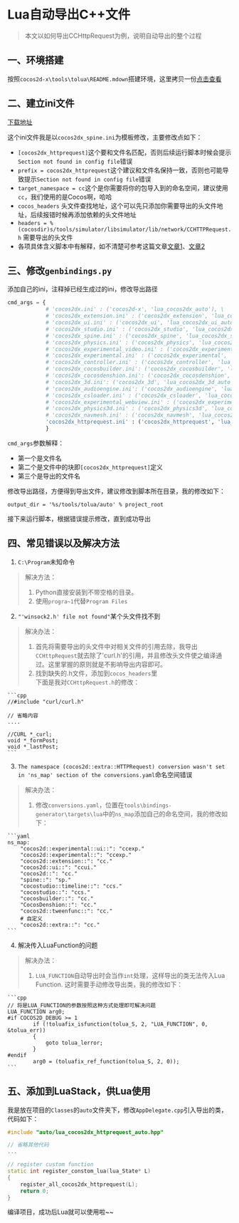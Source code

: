 Lua自动导出C++文件
================
> 本文以如何导出CCHttpRequest为例，说明自动导出的整个过程

## 一、环境搭建
按照`cocos2d-x\tools\tolua\README.mdown`搭建环境，这里拷贝一份[点击查看](Lua自动导出环境搭建.md)


## 二、建立ini文件

[下载地址](cocos2dx_httprequest.ini)

这个ini文件我是以`cocos2dx_spine.ini`为模板修改，主要修改点如下：
- `[cocos2dx_httprequest]`这个要和文件名匹配，否则后续运行脚本时候会提示`Section not found in config file`错误
- `prefix = cocos2dx_httprequest`这个建议和文件名保持一致，否则也可能导致提示`Section not found in config file`错误
- `target_namespace = cc`这个是你需要将你的包导入到的命名空间，建议使用`cc`，我们使用的是Cocos啊，哈哈
- `cocos_headers` 头文件查找地址，这个可以先只添加你需要导出的头文件地址，后续报错时候再添加依赖的头文件地址
- `headers = %(cocosdir)s/tools/simulator/libsimulator/lib/network/CCHTTPRequest.h` 需要导出的头文件
- 各项具体含义脚本中有解释，如不清楚可参考这篇文章[文章1][1]、[文章2][2]

## 三、修改`genbindings.py`

添加自己的ini，注释掉已经生成过的ini，修改导出路径
```Python
cmd_args = {
            # 'cocos2dx.ini' : ('cocos2d-x', 'lua_cocos2dx_auto'), \
            # 'cocos2dx_extension.ini' : ('cocos2dx_extension', 'lua_cocos2dx_extension_auto'), \
            # 'cocos2dx_ui.ini' : ('cocos2dx_ui', 'lua_cocos2dx_ui_auto'), \
            # 'cocos2dx_studio.ini' : ('cocos2dx_studio', 'lua_cocos2dx_studio_auto'), \
            # 'cocos2dx_spine.ini' : ('cocos2dx_spine', 'lua_cocos2dx_spine_auto'), \
            # 'cocos2dx_physics.ini' : ('cocos2dx_physics', 'lua_cocos2dx_physics_auto'), \
            # 'cocos2dx_experimental_video.ini' : ('cocos2dx_experimental_video', 'lua_cocos2dx_experimental_video_auto'), \
            # 'cocos2dx_experimental.ini' : ('cocos2dx_experimental', 'lua_cocos2dx_experimental_auto'), \
            # 'cocos2dx_controller.ini' : ('cocos2dx_controller', 'lua_cocos2dx_controller_auto'), \
            # 'cocos2dx_cocosbuilder.ini': ('cocos2dx_cocosbuilder', 'lua_cocos2dx_cocosbuilder_auto'), \
            # 'cocos2dx_cocosdenshion.ini': ('cocos2dx_cocosdenshion', 'lua_cocos2dx_cocosdenshion_auto'), \
            # 'cocos2dx_3d.ini': ('cocos2dx_3d', 'lua_cocos2dx_3d_auto'), \
            # 'cocos2dx_audioengine.ini': ('cocos2dx_audioengine', 'lua_cocos2dx_audioengine_auto'), \
            # 'cocos2dx_csloader.ini' : ('cocos2dx_csloader', 'lua_cocos2dx_csloader_auto'), \
            # 'cocos2dx_experimental_webview.ini' : ('cocos2dx_experimental_webview', 'lua_cocos2dx_experimental_webview_auto'), \
            # 'cocos2dx_physics3d.ini' : ('cocos2dx_physics3d', 'lua_cocos2dx_physics3d_auto'), \
            # 'cocos2dx_navmesh.ini' : ('cocos2dx_navmesh', 'lua_cocos2dx_navmesh_auto'), \
            'cocos2dx_httprequest.ini' : ('cocos2dx_httprequest', 'lua_cocos2dx_httprequest_auto'),\
            }
```

`cmd_args`参数解释：
- 第一个是文件名
- 第二个是文件中的块即`[cocos2dx_httprequest]`定义
- 第三个是导出的文件名

修改导出路径，方便得到导出文件，建议修改到脚本所在目录，我的修改如下：

`output_dir = '%s/tools/tolua/auto' % project_root`

接下来运行脚本，根据错误提示修改，直到成功导出

## 四、常见错误以及解决方法

1. `C:\Program`未知命令
> 解决方法：<br>
> 1. Python直接安装到不带空格的目录。 <br>
> 2. 使用`progra~1`代替`Program Files`

2. `"'winsock2.h' file not found"`某个头文件找不到
> 解决办法：<br>
> 1. 首先将需要导出的头文件中对相关文件的引用去除，我导出`CCHttpRequest`就去除了'curl.h'的引用，并且修改头文件使之编译通过。这里掌握的原则就是不影响导出内容即可。<br>
> 2. 找到缺失的.h文件，添加到`cocos_headers`里<br>
> 下面是我对`CCHttpRequest.h`的修改：

	```cpp
	//#include "curl/curl.h"

	// 省略内容
	....

	//CURL *_curl;
	void *_formPost;
	void *_lastPost;
	```
3. `The namespace (cocos2d::extra::HTTPRequest) conversion wasn't set in 'ns_map' section of the conversions.yaml`命名空间错误
> 解决办法：
> 1. 修改`conversions.yaml`，位置在`tools\bindings-generator\targets\lua`中的`ns_map`添加自己的命名空间，我的修改如下：

	```yaml
	ns_map:
		"cocos2d::experimental::ui::": "ccexp."
		"cocos2d::experimental::": "ccexp."
		"cocos2d::extension::": "cc."
		"cocos2d::ui::": "ccui."
		"cocos2d::": "cc."
		"spine::": "sp."
		"cocostudio::timeline::": "ccs."
		"cocostudio::": "ccs."
		"cocosbuilder::": "cc."
		"CocosDenshion::": "cc."
		"cocos2d::tweenfunc::": "cc."
		# 自定义
		"cocos2d::extra::": "cc."
	```
4. 解决传入LuaFunction的问题
> 解决办法：
> 1. `LUA_FUNCTION`自动导出时会当作`int`处理，这样导出的类无法传入Lua Function. 这时需要手动修改导出类，我的修改如下：

	```cpp
	// 将是LUA_FUNCTION的参数按照这种方式处理即可解决问题
	LUA_FUNCTION arg0;
	#if COCOS2D_DEBUG >= 1
			if (!toluafix_isfunction(tolua_S, 2, "LUA_FUNCTION", 0, &tolua_err))
			{
				goto tolua_lerror;
			}
	#endif
			arg0 = (toluafix_ref_function(tolua_S, 2, 0));
	```


## 五、添加到LuaStack，供Lua使用

我是放在项目的`Classes`的`auto`文件夹下，修改`AppDelegate.cpp`引入导出的类，代码如下：

```cpp
#include "auto/lua_cocos2dx_httprequest_auto.hpp"

// 省略其他代码
...

// register custom function
static int register_constom_lua(lua_State* L)
{
    register_all_cocos2dx_httprequest(L);
	return 0;
}
```

编译项目，成功后Lua就可以使用啦~~

[1]: http://www.cocoachina.com/bbs/read.php?tid=196416
[2]: http://www.cocoachina.com/bbs/read.php?tid-226362-page-1.html

